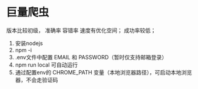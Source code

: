 巨量爬虫
==========
版本比较初级， 准确率 容错率 速度有优化空间；
成功率较低；

1. 安装nodejs
2. npm -i
3. .env文件中配置 EMAIL 和 PASSWORD（暂时仅支持邮箱登录）
4. npm run local 可自动运行
5. 通过配置env的 CHROME_PATH 变量（本地浏览器路径），可启动本地浏览器，不会走验证码

